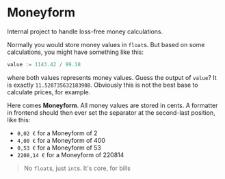 # Moneyform

Internal project to handle loss-free money calculations.

Normally you would store money values in `float`s. But based on some calculations, you might have something like this:

```go
value := 1143.42 / 99.18
```

where both values represents money values. Guess the output of `value`? It is exactly `11.528735632183908`.
Obviously this is not the best base to calculate prices, for example.


Here comes **Moneyform**. All money values are stored in cents. A formatter in frontend should then ever set the separator at the second-last position, like this: 

- `0,02 €`      for a Moneyform of 2
- `4,00 €`      for a Moneyform of 400
- `0,53 €`      for a Moneyform of 53
- `2208,14 €`   for a Moneyform of 220814

> No `float`s, just `int`s. It's core, for bills
